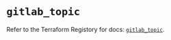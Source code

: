 # `gitlab_topic`

Refer to the Terraform Registory for docs: [`gitlab_topic`](https://registry.terraform.io/providers/gitlabhq/gitlab/15.10.0/docs/resources/topic).
